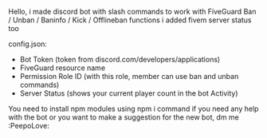 Hello, i made discord bot with slash commands to work with FiveGuard Ban / Unban / Baninfo / Kick / Offlineban functions
i added fivem server status too

config.json:
- Bot Token (token from discord.com/developers/applications) 
- FiveGuard resource name
- Permission Role ID (with this role, member can use ban and unban commands)
- Server Status (shows your current player count in the bot Activity)


You need to install npm modules using npm i command
if you need any help with the bot or you want to make a suggestion for the new bot, dm me :PeepoLove:
